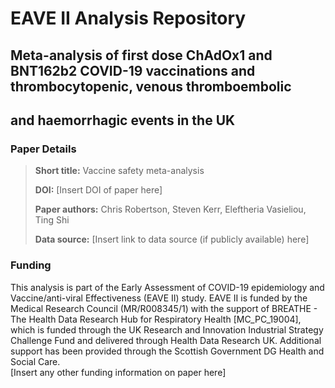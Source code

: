 # EAVE II Analysis Repository
## Meta-analysis of first dose ChAdOx1 and BNT162b2 COVID-19 vaccinations and thrombocytopenic, venous thromboembolic
##        and haemorrhagic events in the UK

### Paper Details
> **Short title:** Vaccine safety meta-analysis
>
>**DOI:** [Insert DOI of paper here]
>
>**Paper authors:** Chris Robertson, Steven Kerr, Eleftheria Vasieliou, Ting Shi
>
>**Data source:** [Insert link to data source (if publicly available) here]

### Funding
This analysis is part of the Early Assessment of COVID-19 epidemiology and Vaccine/anti-viral Effectiveness (EAVE II) study. EAVE II is funded by the Medical Research Council (MR/R008345/1) with the support of BREATHE - The Health Data Research Hub for Respiratory Health [MC_PC_19004], which is funded through the UK Research and Innovation Industrial Strategy Challenge Fund and delivered through Health Data Research UK. Additional support has been provided through the Scottish Government DG Health and Social Care.  
[Insert any other funding information on paper here]
